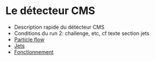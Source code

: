 # Le détecteur CMS 

* Description rapide du détecteur CMS
* Conditions du run 2: challenge, etc, cf texte section jets
* [Particle flow](particle_flow.md)
* [Jets](jets.md)
* [Fonctionnement](fonctionnement.md)